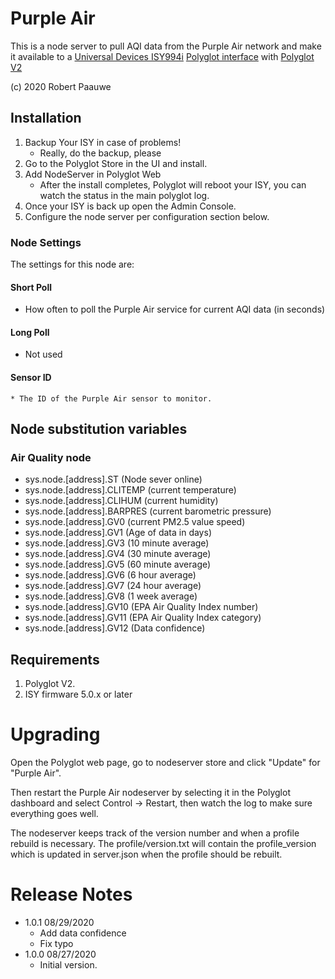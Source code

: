
# Purple Air 

This is a node server to pull AQI data from the Purple Air network and make it available to a [Universal Devices ISY994i](https://www.universal-devices.com/residential/ISY) [Polyglot interface](http://www.universal-devices.com/developers/polyglot/docs/) with  [Polyglot V2](https://github.com/Einstein42/udi-polyglotv2)

(c) 2020 Robert Paauwe

## Installation

1. Backup Your ISY in case of problems!
   * Really, do the backup, please
2. Go to the Polyglot Store in the UI and install.
3. Add NodeServer in Polyglot Web
   * After the install completes, Polyglot will reboot your ISY, you can watch the status in the main polyglot log.
4. Once your ISY is back up open the Admin Console.
5. Configure the node server per configuration section below.

### Node Settings
The settings for this node are:

#### Short Poll
   * How often to poll the Purple Air service for current AQI data (in seconds)
#### Long Poll
   * Not used
#### Sensor ID
	* The ID of the Purple Air sensor to monitor.

## Node substitution variables
### Air Quality node
 * sys.node.[address].ST      (Node sever online)
 * sys.node.[address].CLITEMP (current temperature)
 * sys.node.[address].CLIHUM  (current humidity)
 * sys.node.[address].BARPRES (current barometric pressure)
 * sys.node.[address].GV0     (current PM2.5 value speed)
 * sys.node.[address].GV1     (Age of data in days)
 * sys.node.[address].GV3     (10 minute average)
 * sys.node.[address].GV4     (30 minute average)
 * sys.node.[address].GV5     (60 minute average)
 * sys.node.[address].GV6     (6 hour average)
 * sys.node.[address].GV7     (24 hour average)
 * sys.node.[address].GV8     (1 week average)
 * sys.node.[address].GV10    (EPA Air Quality Index number)
 * sys.node.[address].GV11    (EPA Air Quality Index category)
 * sys.node.[address].GV12    (Data confidence)


## Requirements
1. Polyglot V2.
2. ISY firmware 5.0.x or later

# Upgrading

Open the Polyglot web page, go to nodeserver store and click "Update" for "Purple Air".

Then restart the Purple Air nodeserver by selecting it in the Polyglot dashboard and select Control -> Restart, then watch the log to make sure everything goes well.

The nodeserver keeps track of the version number and when a profile rebuild is necessary.  The profile/version.txt will contain the profile_version which is updated in server.json when the profile should be rebuilt.

# Release Notes

- 1.0.1 08/29/2020
   - Add data confidence 
   - Fix typo
- 1.0.0 08/27/2020
   - Initial version.
